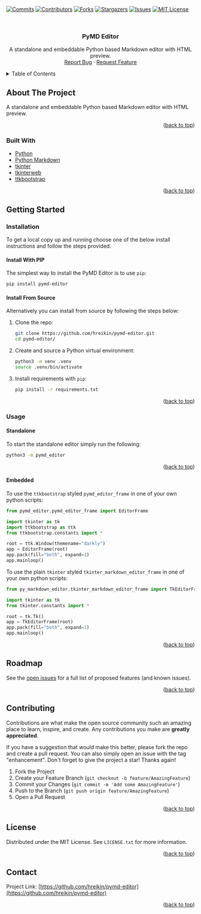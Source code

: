 <div id="top"></div>
<!--
*** Thanks for checking out the Best-README-Template. If you have a suggestion
*** that would make this better, please fork the repo and create a pull request
*** or simply open an issue with the tag "enhancement".
*** Don't forget to give the project a star!
*** Thanks again! Now go create something AMAZING! :D
-->

<!-- PROJECT SHIELDS -->
<!--
*** I'm using markdown "reference style" links for readability.
*** Reference links are enclosed in brackets [ ] instead of parentheses ( ).
*** See the bottom of this document for the declaration of the reference variables
*** for contributors-url, forks-url, etc. This is an optional, concise syntax you may use.
*** https://www.markdownguide.org/basic-syntax/#reference-style-links
-->
[![Commits][commit-shield]][commit-url]
[![Contributors][contributors-shield]][contributors-url]
[![Forks][forks-shield]][forks-url]
[![Stargazers][stars-shield]][stars-url]
[![Issues][issues-shield]][issues-url]
[![MIT License][license-shield]][license-url]

<!-- PROJECT LOGO -->
<br />
<div align="center">
  <!-- <a href="https://github.com/hreikin/pymd-editor">
    <img src="images/logo.png" alt="Logo" width="80" height="80">
  </a> -->

<h3 align="center">PyMD Editor</h3>

  <p align="center">
    A standalone and embeddable Python based Markdown editor with HTML preview.
    <br />
    <!-- <a href="https://github.com/hreikin/pymd-editor"><strong>Explore the docs »</strong></a>
    <br />
    <br />
    <a href="https://github.com/hreikin/pymd-editor">View Demo</a>
    · -->
    <a href="https://github.com/hreikin/pymd-editor/issues">Report Bug</a>
    ·
    <a href="https://github.com/hreikin/pymd-editor/issues">Request Feature</a>
  </p>
</div>

<!-- TABLE OF CONTENTS -->
<details>
  <summary>Table of Contents</summary>
  <ol>
    <li>
      <a href="#about-the-project">About The Project</a>
      <ul>
        <li><a href="#built-with">Built With</a></li>
      </ul>
    </li>
    <li>
      <a href="#getting-started">Getting Started</a>
      <ul>
        <!-- <li><a href="#prerequisites">Prerequisites</a></li> -->
        <li>
          <a href="#installation">Installation</a>
          <ul>
            <li><a href="#install-with-pip">Install With PIP</a></li>
            <li><a href="#install-from-source">Install From Source</a></li>
          </ul>
        </li>
        <li>
          <a href="#usage">Usage</a>
          <ul>
            <li><a href="#standalone">Standalone</a></li>
            <li><a href="#embedded">Embedded</a></li>
          </ul>
        </li>
      </ul>
    </li>
    <li><a href="#roadmap">Roadmap</a></li>
    <li><a href="#contributing">Contributing</a></li>
    <li><a href="#license">License</a></li>
    <li><a href="#contact">Contact</a></li>
    <!-- <li><a href="#acknowledgments">Acknowledgments</a></li> -->
  </ol>
</details>

<!-- ABOUT THE PROJECT -->
## About The Project

<!-- [![Product Name Screen Shot][product-screenshot]](https://example.com) -->

A standalone and embeddable Python based Markdown editor with HTML preview.

<p align="right">(<a href="#top">back to top</a>)</p>

### Built With

* [Python](https://www.python.org/)
* [Python Markdown](https://github.com/Python-Markdown/markdown)
* [tkinter](https://docs.python.org/3/library/tkinter.html)
* [tkinterweb](https://github.com/Andereoo/TkinterWeb)
* [ttkbootstrap](https://github.com/israel-dryer/ttkbootstrap)

<p align="right">(<a href="#top">back to top</a>)</p>

<!-- GETTING STARTED -->
## Getting Started
<!-- ### Prerequisites

This is an example of how to list things you need to use the software and how to install them.
* npm
  ```sh
  npm install npm@latest -g
  ``` -->

### Installation
To get a local copy up and running choose one of the below install instructions and follow the steps provided.

#### Install With PIP

The simplest way to install the PyMD Editor is to use `pip`:

```sh
pip install pymd-editor
```

#### Install From Source

Alternatively you can install from source by following the steps below:

1. Clone the repo:
   ```sh
   git clone https://github.com/hreikin/pymd-editor.git
   cd pymd-editor/
   ```
2. Create and source a Python virtual environment:
   ```sh
   python3 -m venv .venv
   source .venv/bin/activate
   ```
3. Install requirements with `pip`:
   ```sh
   pip install -r requirements.txt
   ```

<p align="right">(<a href="#top">back to top</a>)</p>

<!-- USAGE EXAMPLES -->
### Usage

#### Standalone

To start the standalone editor simply run the following:

```sh
python3 -m pymd_editor
```

<p align="right">(<a href="#top">back to top</a>)</p>

#### Embedded

To use the `ttkbootstrap` styled `pymd_editor_frame` in one of your own python scripts:

```python
from pymd_editor.pymd_editor_frame import EditorFrame

import tkinter as tk
import ttkbootstrap as ttk
from ttkbootstrap.constants import *

root = ttk.Window(themename="darkly")
app = EditorFrame(root)
app.pack(fill="both", expand=1)
app.mainloop()
```

To use the plain `tkinter` styled `tkinter_markdown_editor_frame` in one of your own python scripts:

```python
from py_markdown_editor.tkinter_markdown_editor_frame import TkEditorFrame

import tkinter as tk
from tkinter.constants import *

root = tk.Tk()
app = TkEditorFrame(root)
app.pack(fill="both", expand=1)
app.mainloop()
```

<!-- _For more examples, please refer to the [Documentation](https://example.com)_ -->

<p align="right">(<a href="#top">back to top</a>)</p>

<!-- ROADMAP -->
## Roadmap

<!-- - [ ] Feature 1
- [ ] Feature 2
- [ ] Feature 3
    - [ ] Nested Feature -->

See the [open issues](https://github.com/hreikin/pymd-editor/issues) for a full list of proposed features (and known issues).

<p align="right">(<a href="#top">back to top</a>)</p>

<!-- CONTRIBUTING -->
## Contributing

Contributions are what make the open source community such an amazing place to learn, inspire, and create. Any contributions you make are **greatly appreciated**.

If you have a suggestion that would make this better, please fork the repo and create a pull request. You can also simply open an issue with the tag "enhancement".
Don't forget to give the project a star! Thanks again!

1. Fork the Project
2. Create your Feature Branch (`git checkout -b feature/AmazingFeature`)
3. Commit your Changes (`git commit -m 'Add some AmazingFeature'`)
4. Push to the Branch (`git push origin feature/AmazingFeature`)
5. Open a Pull Request

<p align="right">(<a href="#top">back to top</a>)</p>

<!-- LICENSE -->
## License

Distributed under the MIT License. See `LICENSE.txt` for more information.

<p align="right">(<a href="#top">back to top</a>)</p>

<!-- CONTACT -->
## Contact

Project Link: [https://github.com/hreikin/pymd-editor](https://github.com/hreikin/pymd-editor)

<p align="right">(<a href="#top">back to top</a>)</p>

<!-- ACKNOWLEDGMENTS
## Acknowledgments

* []()
* []()
* []()

<p align="right">(<a href="#top">back to top</a>)</p> -->

<!-- MARKDOWN LINKS & IMAGES -->
<!-- https://www.markdownguide.org/basic-syntax/#reference-style-links -->
[contributors-shield]: https://img.shields.io/github/contributors/hreikin/pymd-editor.svg?style=for-the-badge
[contributors-url]: https://github.com/hreikin/pymd-editor/graphs/contributors
[forks-shield]: https://img.shields.io/github/forks/hreikin/pymd-editor.svg?style=for-the-badge
[forks-url]: https://github.com/hreikin/pymd-editor/network/members
[stars-shield]: https://img.shields.io/github/stars/hreikin/pymd-editor.svg?style=for-the-badge
[stars-url]: https://github.com/hreikin/pymd-editor/stargazers
[issues-shield]: https://img.shields.io/github/issues/hreikin/pymd-editor.svg?style=for-the-badge
[issues-url]: https://github.com/hreikin/pymd-editor/issues
[license-shield]: https://img.shields.io/github/license/hreikin/pymd-editor.svg?style=for-the-badge
[license-url]: https://github.com/hreikin/pymd-editor/blob/master/LICENSE.txt
<!-- [linkedin-shield]: https://img.shields.io/badge/-LinkedIn-black.svg?style=for-the-badge&logo=linkedin&colorB=555 -->
<!-- [linkedin-url]: https://linkedin.com/in/linkedin_username -->
<!-- [product-screenshot]: images/screenshot.png -->
[commit-shield]: https://img.shields.io/github/commit-activity/m/hreikin/pymd-editor?style=for-the-badge
[commit-url]: https://github.com/hreikin/pymd-editor/graphs/commit-activity